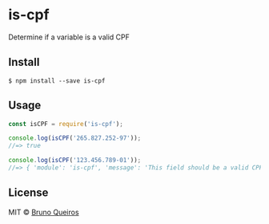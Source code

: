 # is-cpf
Determine if a variable is a valid CPF

## Install
```
$ npm install --save is-cpf
```

## Usage
```js
const isCPF = require('is-cpf');

console.log(isCPF('265.827.252-97'));
//=> true

console.log(isCPF('123.456.789-01'));
//=> { 'module': 'is-cpf', 'message': 'This field should be a valid CPF.' }
```

## License
MIT © [Bruno Queiros](https://github.com/brunoqueiros)
